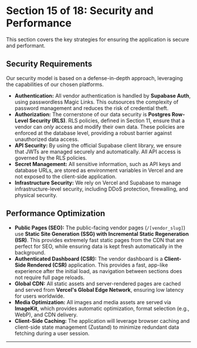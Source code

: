 # Section 15 of 18: Security and Performance

This section covers the key strategies for ensuring the application is secure and performant.

## Security Requirements

Our security model is based on a defense-in-depth approach, leveraging the capabilities of our chosen platforms.

*   **Authentication:** All vendor authentication is handled by **Supabase Auth**, using passwordless Magic Links. This outsources the complexity of password management and reduces the risk of credential theft.
*   **Authorization:** The cornerstone of our data security is **Postgres Row-Level Security (RLS)**. RLS policies, defined in Section 11, ensure that a vendor can *only* access and modify their own data. These policies are enforced at the database level, providing a robust barrier against unauthorized data access.
*   **API Security:** By using the official Supabase client library, we ensure that JWTs are managed securely and automatically. All API access is governed by the RLS policies.
*   **Secret Management:** All sensitive information, such as API keys and database URLs, are stored as environment variables in Vercel and are not exposed to the client-side application.
*   **Infrastructure Security:** We rely on Vercel and Supabase to manage infrastructure-level security, including DDoS protection, firewalling, and physical security.

## Performance Optimization

*   **Public Pages (SEO):** The public-facing vendor pages (`/[vendor_slug]`) use **Static Site Generation (SSG) with Incremental Static Regeneration (ISR)**. This provides extremely fast static pages from the CDN that are perfect for SEO, while ensuring data is kept fresh automatically in the background.
*   **Authenticated Dashboard (CSR):** The vendor dashboard is a **Client-Side Rendered (CSR)** application. This provides a fast, app-like experience after the initial load, as navigation between sections does not require full page reloads.
*   **Global CDN:** All static assets and server-rendered pages are cached and served from **Vercel's Global Edge Network**, ensuring low latency for users worldwide.
*   **Media Optimization:** All images and media assets are served via **ImageKit**, which provides automatic optimization, format selection (e.g., WebP), and CDN delivery.
*   **Client-Side Caching:** The application will leverage browser caching and client-side state management (Zustand) to minimize redundant data fetching during a user session.

---
